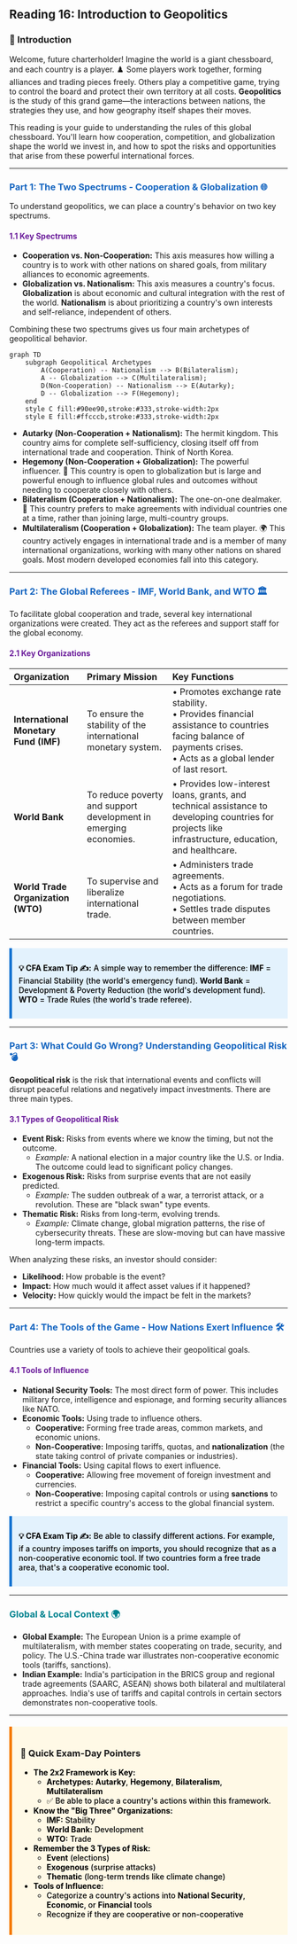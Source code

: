 ## Reading 16: Introduction to Geopolitics

### 🎯 Introduction

Welcome, future charterholder! Imagine the world is a giant chessboard, and each country is a player. ♟️ Some players work together, forming alliances and trading pieces freely. Others play a competitive game, trying to control the board and protect their own territory at all costs. **Geopolitics** is the study of this grand game—the interactions between nations, the strategies they use, and how geography itself shapes their moves.

This reading is your guide to understanding the rules of this global chessboard. You'll learn how cooperation, competition, and globalization shape the world we invest in, and how to spot the risks and opportunities that arise from these powerful international forces.

-----

### <span style="color: #1565C0;">Part 1: The Two Spectrums - Cooperation & Globalization 🌐</span>

To understand geopolitics, we can place a country's behavior on two key spectrums.

#### <span style="color: #6A1B9A;">1.1 Key Spectrums</span>

* **Cooperation vs. Non-Cooperation:** This axis measures how willing a country is to work with other nations on shared goals, from military alliances to economic agreements.
* **Globalization vs. Nationalism:** This axis measures a country's focus. **Globalization** is about economic and cultural integration with the rest of the world. **Nationalism** is about prioritizing a country's own interests and self-reliance, independent of others.

Combining these two spectrums gives us four main archetypes of geopolitical behavior.

```mermaid
graph TD
    subgraph Geopolitical Archetypes
        A(Cooperation) -- Nationalism --> B(Bilateralism);
        A -- Globalization --> C(Multilateralism);
        D(Non-Cooperation) -- Nationalism --> E(Autarky);
        D -- Globalization --> F(Hegemony);
    end
    style C fill:#90ee90,stroke:#333,stroke-width:2px
    style E fill:#ffcccb,stroke:#333,stroke-width:2px
```

* **Autarky (Non-Cooperation + Nationalism):** The hermit kingdom. This country aims for complete self-sufficiency, closing itself off from international trade and cooperation. Think of North Korea.
* **Hegemony (Non-Cooperation + Globalization):** The powerful influencer. 💪 This country is open to globalization but is large and powerful enough to influence global rules and outcomes without needing to cooperate closely with others.
* **Bilateralism (Cooperation + Nationalism):** The one-on-one dealmaker. 🤝 This country prefers to make agreements with individual countries one at a time, rather than joining large, multi-country groups.
* **Multilateralism (Cooperation + Globalization):** The team player. 🌍 This country actively engages in international trade and is a member of many international organizations, working with many other nations on shared goals. Most modern developed economies fall into this category.

-----

### <span style="color: #1565C0;">Part 2: The Global Referees - IMF, World Bank, and WTO 🏛️</span>

To facilitate global cooperation and trade, several key international organizations were created. They act as the referees and support staff for the global economy.

#### <span style="color: #6A1B9A;">2.1 Key Organizations</span>

| Organization | Primary Mission | Key Functions |
| :--- | :--- | :--- |
| **International Monetary Fund (IMF)** | To ensure the stability of the international monetary system. | • Promotes exchange rate stability.<br>• Provides financial assistance to countries facing balance of payments crises.<br>• Acts as a global lender of last resort. |
| **World Bank** | To reduce poverty and support development in emerging economies. | • Provides low-interest loans, grants, and technical assistance to developing countries for projects like infrastructure, education, and healthcare. |
| **World Trade Organization (WTO)** | To supervise and liberalize international trade. | • Administers trade agreements.<br>• Acts as a forum for trade negotiations.<br>• Settles trade disputes between member countries. |

<div style="background-color: #E3F2FD; border-left: 5px solid #1976D2; padding: 12px; margin: 15px 0;">
<div style="color: #000000; font-weight: 500;">

**💡 CFA Exam Tip ✍️:** A simple way to remember the difference: **IMF** = Financial Stability (the world's emergency fund). **World Bank** = Development & Poverty Reduction (the world's development fund). **WTO** = Trade Rules (the world's trade referee).

</div>
</div>

-----

### <span style="color: #1565C0;">Part 3: What Could Go Wrong? Understanding Geopolitical Risk 💣</span>

**Geopolitical risk** is the risk that international events and conflicts will disrupt peaceful relations and negatively impact investments. There are three main types.

#### <span style="color: #6A1B9A;">3.1 Types of Geopolitical Risk</span>

* **Event Risk:** Risks from events where we know the timing, but not the outcome.
  * *Example:* A national election in a major country like the U.S. or India. The outcome could lead to significant policy changes.
* **Exogenous Risk:** Risks from surprise events that are not easily predicted.
  * *Example:* The sudden outbreak of a war, a terrorist attack, or a revolution. These are "black swan" type events.
* **Thematic Risk:** Risks from long-term, evolving trends.
  * *Example:* Climate change, global migration patterns, the rise of cybersecurity threats. These are slow-moving but can have massive long-term impacts.

When analyzing these risks, an investor should consider:

* **Likelihood:** How probable is the event?
* **Impact:** How much would it affect asset values if it happened?
* **Velocity:** How quickly would the impact be felt in the markets?

-----

### <span style="color: #1565C0;">Part 4: The Tools of the Game - How Nations Exert Influence 🛠️</span>

Countries use a variety of tools to achieve their geopolitical goals.

#### <span style="color: #6A1B9A;">4.1 Tools of Influence</span>

* **National Security Tools:** The most direct form of power. This includes military force, intelligence and espionage, and forming security alliances like NATO.
* **Economic Tools:** Using trade to influence others.
  * **Cooperative:** Forming free trade areas, common markets, and economic unions.
  * **Non-Cooperative:** Imposing tariffs, quotas, and **nationalization** (the state taking control of private companies or industries).
* **Financial Tools:** Using capital flows to exert influence.
  * **Cooperative:** Allowing free movement of foreign investment and currencies.
  * **Non-Cooperative:** Imposing capital controls or using **sanctions** to restrict a specific country's access to the global financial system.

<div style="background-color: #E3F2FD; border-left: 5px solid #1976D2; padding: 12px; margin: 15px 0;">
<div style="color: #000000; font-weight: 500;">

**💡 CFA Exam Tip ✍️:** Be able to classify different actions. For example, if a country imposes tariffs on imports, you should recognize that as a non-cooperative economic tool. If two countries form a free trade area, that's a cooperative economic tool.

</div>
</div>

-----

### <span style="color: #00838F;">Global & Local Context 🌍</span>

* **Global Example:** The European Union is a prime example of multilateralism, with member states cooperating on trade, security, and policy. The U.S.-China trade war illustrates non-cooperative economic tools (tariffs, sanctions).
* **Indian Example:** India's participation in the BRICS group and regional trade agreements (SAARC, ASEAN) shows both bilateral and multilateral approaches. India's use of tariffs and capital controls in certain sectors demonstrates non-cooperative tools.

-----

<div style="background-color: #FFF9E6; border-left: 5px solid #F57C00; padding: 15px; margin: 20px 0;">

### 🎯 Quick Exam-Day Pointers

<div style="color: #000000; font-weight: 500;">

* **The 2x2 Framework is Key:**  
  * **Archetypes:** **Autarky**, **Hegemony**, **Bilateralism**, **Multilateralism**  
  * ✅ Be able to place a country's actions within this framework.
* **Know the "Big Three" Organizations:**  
  * **IMF:** Stability  
  * **World Bank:** Development  
  * **WTO:** Trade
* **Remember the 3 Types of Risk:**  
  * **Event** (elections)  
  * **Exogenous** (surprise attacks)  
  * **Thematic** (long-term trends like climate change)
* **Tools of Influence:**  
  * Categorize a country's actions into **National Security**, **Economic**, or **Financial** tools  
  * Recognize if they are cooperative or non-cooperative

</div>
</div>